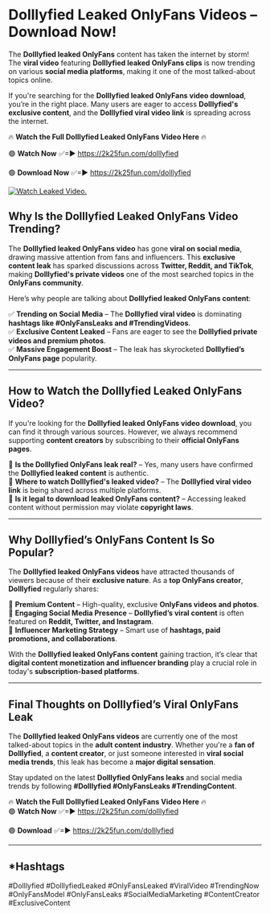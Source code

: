 # Dolllyfied Leaked OnlyFans Videos – Download Now!

The **Dolllyfied leaked OnlyFans** content has taken the internet by storm! The **viral video** featuring **Dolllyfied leaked OnlyFans clips** is now trending on various **social media platforms**, making it one of the most talked-about topics online.  

If you're searching for the **Dolllyfied leaked OnlyFans video download**, you’re in the right place. Many users are eager to access **Dolllyfied's exclusive content**, and the **Dolllyfied viral video link** is spreading across the internet.  

🔥 **Watch the Full Dolllyfied Leaked OnlyFans Video Here** 🔥  

🟢 **Watch Now** ✅=► https://2k25fun.com/dolllyfied

🟢 **Download Now** ✅=► https://2k25fun.com/dolllyfied

[![Watch Leaked Video.](https://miro.medium.com/v2/resize:fit:828/format:webp/1*cilzJN44JGOrTw9NJCrNHA.gif "Watch Leaked Video")](https://2k25fun.com/dolllyfied)

## **Why Is the Dolllyfied Leaked OnlyFans Video Trending?**  

The **Dolllyfied leaked OnlyFans video** has gone **viral on social media**, drawing massive attention from fans and influencers. This **exclusive content leak** has sparked discussions across **Twitter, Reddit, and TikTok**, making **Dolllyfied's private videos** one of the most searched topics in the **OnlyFans community**.  

Here’s why people are talking about **Dolllyfied leaked OnlyFans content**:  

✅ **Trending on Social Media** – The **Dolllyfied viral video** is dominating **hashtags like #OnlyFansLeaks and #TrendingVideos**.  
✅ **Exclusive Content Leaked** – Fans are eager to see the **Dolllyfied private videos and premium photos**.  
✅ **Massive Engagement Boost** – The leak has skyrocketed **Dolllyfied’s OnlyFans page** popularity.  

---

## **How to Watch the Dolllyfied Leaked OnlyFans Video?**  

If you're looking for the **Dolllyfied leaked OnlyFans video download**, you can find it through various sources. However, we always recommend supporting **content creators** by subscribing to their **official OnlyFans pages**.  

🔹 **Is the Dolllyfied OnlyFans leak real?** – Yes, many users have confirmed the **Dolllyfied leaked content** is authentic.  
🔹 **Where to watch Dolllyfied's leaked video?** – The **Dolllyfied viral video link** is being shared across multiple platforms.  
🔹 **Is it legal to download leaked OnlyFans content?** – Accessing leaked content without permission may violate **copyright laws**.  

---

## **Why Dolllyfied’s OnlyFans Content Is So Popular?**  

The **Dolllyfied leaked OnlyFans videos** have attracted thousands of viewers because of their **exclusive nature**. As a **top OnlyFans creator**, **Dolllyfied** regularly shares:  

📌 **Premium Content** – High-quality, exclusive **OnlyFans videos and photos**.  
📌 **Engaging Social Media Presence** – **Dolllyfied’s viral content** is often featured on **Reddit, Twitter, and Instagram**.  
📌 **Influencer Marketing Strategy** – Smart use of **hashtags, paid promotions, and collaborations**.  

With the **Dolllyfied leaked OnlyFans content** gaining traction, it’s clear that **digital content monetization and influencer branding** play a crucial role in today's **subscription-based platforms**.  

---

## **Final Thoughts on Dolllyfied’s Viral OnlyFans Leak**  

The **Dolllyfied leaked OnlyFans videos** are currently one of the most talked-about topics in the **adult content industry**. Whether you're a **fan of Dolllyfied**, a **content creator**, or just someone interested in **viral social media trends**, this leak has become a **major digital sensation**.  

Stay updated on the latest **Dolllyfied OnlyFans leaks** and social media trends by following **#Dolllyfied #OnlyFansLeaks #TrendingContent**.  

🔥 **Watch the Full Dolllyfied Leaked OnlyFans Video Here** 🔥  
🟢 **Watch Now** ✅=► https://2k25fun.com/dolllyfied

🟢 **Download** ✅=► https://2k25fun.com/dolllyfied

---

## *Hashtags
#Dolllyfied #DolllyfiedLeaked #OnlyFansLeaked #ViralVideo #TrendingNow #OnlyFansModel #OnlyFansLeaks #SocialMediaMarketing #ContentCreator #ExclusiveContent  